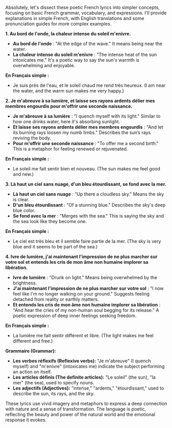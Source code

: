 Absolutely, let's dissect these poetic French lyrics into simpler concepts, focusing on basic French grammar, vocabulary, and expressions. I'll provide explanations in simple French, with English translations and some pronunciation guides for more complex examples.

**1. Au bord de l'onde, la chaleur intense du soleil m'enivre.**
   - **Au bord de l'onde** : "At the edge of the wave." It means being near the water.
   - **La chaleur intense du soleil m'enivre** : "The intense heat of the sun intoxicates me." It's a poetic way to say the sun's warmth is overwhelming and enjoyable.

**En Français simple :**
   - Je suis près de l'eau, et le soleil chaud me rend très heureux. (I am near the water, and the warm sun makes me very happy.)

**2. Je m'abreuve à sa lumière, et laisse ses rayons ardents délier mes membres engourdis pour m'offrir une seconde naissance.**
   - **Je m'abreuve à sa lumière** : "I quench myself with its light." Similar to how one drinks water, here it's absorbing sunlight.
   - **Et laisse ses rayons ardents délier mes membres engourdis** : "And let its burning rays loosen my numb limbs." Describes the sun’s rays reviving the body.
   - **Pour m'offrir une seconde naissance** : "To offer me a second birth." This is a metaphor for feeling renewed or rejuvenated.

**En Français simple :**
   - Le soleil me fait sentir bien et nouveau. (The sun makes me feel good and new.)

**3. Là haut un ciel sans nuage, d'un bleu étourdissant, se fond avec la mer.**
   - **Là haut un ciel sans nuage** : "Up there a cloudless sky." Means the sky is clear.
   - **D'un bleu étourdissant** : "Of a stunning blue." Describes the sky's deep blue color.
   - **Se fond avec la mer** : "Merges with the sea." This is saying the sky and the sea look like they become one.

**En Français simple :**
   - Le ciel est très bleu et il semble faire partie de la mer. (The sky is very blue and it seems to be part of the sea.)

**4. Ivre de lumière, j'ai maintenant l'impression de ne plus marcher sur votre sol et entends les cris de mon âme non humaine implorer sa libération.**
   - **Ivre de lumière** : "Drunk on light." Means being overwhelmed by the brightness.
   - **J'ai maintenant l'impression de ne plus marcher sur votre sol** : "I now feel like I'm no longer walking on your ground." Suggests feeling detached from reality or earthly matters.
   - **Et entends les cris de mon âme non humaine implorer sa libération** : "And hear the cries of my non-human soul begging for its release." A poetic expression of deep inner feelings seeking freedom.

**En Français simple :**
   - La lumière me fait sentir différent et libre. (The light makes me feel different and free.)

**Grammaire (Grammar):**
- **Les verbes réflexifs (Reflexive verbs):** "Je m'abreuve" (I quench myself) and "m'enivre" (intoxicates me) indicate the subject performing an action on itself.
- **Les articles définis (The definite articles):** "Le soleil" (the sun), "la mer" (the sea), used to specify nouns.
- **Les adjectifs (Adjectives):** "intense," "ardents," "étourdissant," used to describe the sun, its rays, and the sky.

These lyrics use vivid imagery and metaphors to express a deep connection with nature and a sense of transformation. The language is poetic, reflecting the beauty and power of the natural world and the emotional response it evokes.
